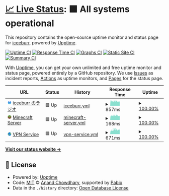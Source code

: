 # [📈 Live Status](https://status.iceeburr.dev): <!--live status--> **🟩 All systems operational**

This repository contains the open-source uptime monitor and status page for [iceeburr](https://iceeburr.dev), powered by [Upptime](https://github.com/upptime/upptime).

[![Uptime CI](https://github.com/iceeburr/uptime-monitor/workflows/Uptime%20CI/badge.svg)](https://github.com/iceeburr/uptime-monitor/actions?query=workflow%3A%22Uptime+CI%22)
[![Response Time CI](https://github.com/iceeburr/uptime-monitor/workflows/Response%20Time%20CI/badge.svg)](https://github.com/iceeburr/uptime-monitor/actions?query=workflow%3A%22Response+Time+CI%22)
[![Graphs CI](https://github.com/iceeburr/uptime-monitor/workflows/Graphs%20CI/badge.svg)](https://github.com/iceeburr/uptime-monitor/actions?query=workflow%3A%22Graphs+CI%22)
[![Static Site CI](https://github.com/iceeburr/uptime-monitor/workflows/Static%20Site%20CI/badge.svg)](https://github.com/iceeburr/uptime-monitor/actions?query=workflow%3A%22Static+Site+CI%22)
[![Summary CI](https://github.com/iceeburr/uptime-monitor/workflows/Summary%20CI/badge.svg)](https://github.com/iceeburr/uptime-monitor/actions?query=workflow%3A%22Summary+CI%22)

With [Upptime](https://upptime.js.org), you can get your own unlimited and free uptime monitor and status page, powered entirely by a GitHub repository. We use [Issues](https://github.com/iceeburr/uptime-monitor/issues) as incident reports, [Actions](https://github.com/iceeburr/uptime-monitor/actions) as uptime monitors, and [Pages](https://status.iceeburr.dev) for the status page.

<!--start: status pages-->
<!-- This summary is generated by Upptime (https://github.com/upptime/upptime) -->
<!-- Do not edit this manually, your changes will be overwritten -->
<!-- prettier-ignore -->
| URL | Status | History | Response Time | Uptime |
| --- | ------ | ------- | ------------- | ------ |
| <img alt="" src="https://raw.githubusercontent.com/iceeburr/uptime-monitor/refs/heads/master/assets/favicon.png" height="13"> [iceeburr のラジオ](https://iceeburr.dev/api/status) | 🟩 Up | [iceeburr.yml](https://github.com/iceeburr/uptime-monitor/commits/HEAD/history/iceeburr.yml) | <details><summary><img alt="Response time graph" src="./graphs/iceeburr/response-time-week.png" height="20"> 857ms</summary><br><a href="https://status.iceeburr.dev/history/iceeburr"><img alt="Response time 857" src="https://img.shields.io/endpoint?url=https%3A%2F%2Fraw.githubusercontent.com%2Ficeeburr%2Fuptime-monitor%2FHEAD%2Fapi%2Ficeeburr%2Fresponse-time.json"></a><br><a href="https://status.iceeburr.dev/history/iceeburr"><img alt="24-hour response time 857" src="https://img.shields.io/endpoint?url=https%3A%2F%2Fraw.githubusercontent.com%2Ficeeburr%2Fuptime-monitor%2FHEAD%2Fapi%2Ficeeburr%2Fresponse-time-day.json"></a><br><a href="https://status.iceeburr.dev/history/iceeburr"><img alt="7-day response time 857" src="https://img.shields.io/endpoint?url=https%3A%2F%2Fraw.githubusercontent.com%2Ficeeburr%2Fuptime-monitor%2FHEAD%2Fapi%2Ficeeburr%2Fresponse-time-week.json"></a><br><a href="https://status.iceeburr.dev/history/iceeburr"><img alt="30-day response time 857" src="https://img.shields.io/endpoint?url=https%3A%2F%2Fraw.githubusercontent.com%2Ficeeburr%2Fuptime-monitor%2FHEAD%2Fapi%2Ficeeburr%2Fresponse-time-month.json"></a><br><a href="https://status.iceeburr.dev/history/iceeburr"><img alt="1-year response time 857" src="https://img.shields.io/endpoint?url=https%3A%2F%2Fraw.githubusercontent.com%2Ficeeburr%2Fuptime-monitor%2FHEAD%2Fapi%2Ficeeburr%2Fresponse-time-year.json"></a></details> | <details><summary><a href="https://status.iceeburr.dev/history/iceeburr">100.00%</a></summary><a href="https://status.iceeburr.dev/history/iceeburr"><img alt="All-time uptime 100.00%" src="https://img.shields.io/endpoint?url=https%3A%2F%2Fraw.githubusercontent.com%2Ficeeburr%2Fuptime-monitor%2FHEAD%2Fapi%2Ficeeburr%2Fuptime.json"></a><br><a href="https://status.iceeburr.dev/history/iceeburr"><img alt="24-hour uptime 100.00%" src="https://img.shields.io/endpoint?url=https%3A%2F%2Fraw.githubusercontent.com%2Ficeeburr%2Fuptime-monitor%2FHEAD%2Fapi%2Ficeeburr%2Fuptime-day.json"></a><br><a href="https://status.iceeburr.dev/history/iceeburr"><img alt="7-day uptime 100.00%" src="https://img.shields.io/endpoint?url=https%3A%2F%2Fraw.githubusercontent.com%2Ficeeburr%2Fuptime-monitor%2FHEAD%2Fapi%2Ficeeburr%2Fuptime-week.json"></a><br><a href="https://status.iceeburr.dev/history/iceeburr"><img alt="30-day uptime 100.00%" src="https://img.shields.io/endpoint?url=https%3A%2F%2Fraw.githubusercontent.com%2Ficeeburr%2Fuptime-monitor%2FHEAD%2Fapi%2Ficeeburr%2Fuptime-month.json"></a><br><a href="https://status.iceeburr.dev/history/iceeburr"><img alt="1-year uptime 100.00%" src="https://img.shields.io/endpoint?url=https%3A%2F%2Fraw.githubusercontent.com%2Ficeeburr%2Fuptime-monitor%2FHEAD%2Fapi%2Ficeeburr%2Fuptime-year.json"></a></details>
| <img alt="" src="https://raw.githubusercontent.com/iceeburr/uptime-monitor/refs/heads/master/assets/minecraft_favicon.png" height="13"> [Minecraft Server](play.iceeburr.dev) | 🟩 Up | [minecraft-server.yml](https://github.com/iceeburr/uptime-monitor/commits/HEAD/history/minecraft-server.yml) | <details><summary><img alt="Response time graph" src="./graphs/minecraft-server/response-time-week.png" height="20"> 168ms</summary><br><a href="https://status.iceeburr.dev/history/minecraft-server"><img alt="Response time 168" src="https://img.shields.io/endpoint?url=https%3A%2F%2Fraw.githubusercontent.com%2Ficeeburr%2Fuptime-monitor%2FHEAD%2Fapi%2Fminecraft-server%2Fresponse-time.json"></a><br><a href="https://status.iceeburr.dev/history/minecraft-server"><img alt="24-hour response time 168" src="https://img.shields.io/endpoint?url=https%3A%2F%2Fraw.githubusercontent.com%2Ficeeburr%2Fuptime-monitor%2FHEAD%2Fapi%2Fminecraft-server%2Fresponse-time-day.json"></a><br><a href="https://status.iceeburr.dev/history/minecraft-server"><img alt="7-day response time 168" src="https://img.shields.io/endpoint?url=https%3A%2F%2Fraw.githubusercontent.com%2Ficeeburr%2Fuptime-monitor%2FHEAD%2Fapi%2Fminecraft-server%2Fresponse-time-week.json"></a><br><a href="https://status.iceeburr.dev/history/minecraft-server"><img alt="30-day response time 168" src="https://img.shields.io/endpoint?url=https%3A%2F%2Fraw.githubusercontent.com%2Ficeeburr%2Fuptime-monitor%2FHEAD%2Fapi%2Fminecraft-server%2Fresponse-time-month.json"></a><br><a href="https://status.iceeburr.dev/history/minecraft-server"><img alt="1-year response time 168" src="https://img.shields.io/endpoint?url=https%3A%2F%2Fraw.githubusercontent.com%2Ficeeburr%2Fuptime-monitor%2FHEAD%2Fapi%2Fminecraft-server%2Fresponse-time-year.json"></a></details> | <details><summary><a href="https://status.iceeburr.dev/history/minecraft-server">100.00%</a></summary><a href="https://status.iceeburr.dev/history/minecraft-server"><img alt="All-time uptime 100.00%" src="https://img.shields.io/endpoint?url=https%3A%2F%2Fraw.githubusercontent.com%2Ficeeburr%2Fuptime-monitor%2FHEAD%2Fapi%2Fminecraft-server%2Fuptime.json"></a><br><a href="https://status.iceeburr.dev/history/minecraft-server"><img alt="24-hour uptime 100.00%" src="https://img.shields.io/endpoint?url=https%3A%2F%2Fraw.githubusercontent.com%2Ficeeburr%2Fuptime-monitor%2FHEAD%2Fapi%2Fminecraft-server%2Fuptime-day.json"></a><br><a href="https://status.iceeburr.dev/history/minecraft-server"><img alt="7-day uptime 100.00%" src="https://img.shields.io/endpoint?url=https%3A%2F%2Fraw.githubusercontent.com%2Ficeeburr%2Fuptime-monitor%2FHEAD%2Fapi%2Fminecraft-server%2Fuptime-week.json"></a><br><a href="https://status.iceeburr.dev/history/minecraft-server"><img alt="30-day uptime 100.00%" src="https://img.shields.io/endpoint?url=https%3A%2F%2Fraw.githubusercontent.com%2Ficeeburr%2Fuptime-monitor%2FHEAD%2Fapi%2Fminecraft-server%2Fuptime-month.json"></a><br><a href="https://status.iceeburr.dev/history/minecraft-server"><img alt="1-year uptime 100.00%" src="https://img.shields.io/endpoint?url=https%3A%2F%2Fraw.githubusercontent.com%2Ficeeburr%2Fuptime-monitor%2FHEAD%2Fapi%2Fminecraft-server%2Fuptime-year.json"></a></details>
| <img alt="" src="https://raw.githubusercontent.com/iceeburr/uptime-monitor/refs/heads/master/assets/vpn_favicon.png" height="13"> [VPN Service](https://veil.iceeburr.dev/) | 🟩 Up | [vpn-service.yml](https://github.com/iceeburr/uptime-monitor/commits/HEAD/history/vpn-service.yml) | <details><summary><img alt="Response time graph" src="./graphs/vpn-service/response-time-week.png" height="20"> 671ms</summary><br><a href="https://status.iceeburr.dev/history/vpn-service"><img alt="Response time 671" src="https://img.shields.io/endpoint?url=https%3A%2F%2Fraw.githubusercontent.com%2Ficeeburr%2Fuptime-monitor%2FHEAD%2Fapi%2Fvpn-service%2Fresponse-time.json"></a><br><a href="https://status.iceeburr.dev/history/vpn-service"><img alt="24-hour response time 671" src="https://img.shields.io/endpoint?url=https%3A%2F%2Fraw.githubusercontent.com%2Ficeeburr%2Fuptime-monitor%2FHEAD%2Fapi%2Fvpn-service%2Fresponse-time-day.json"></a><br><a href="https://status.iceeburr.dev/history/vpn-service"><img alt="7-day response time 671" src="https://img.shields.io/endpoint?url=https%3A%2F%2Fraw.githubusercontent.com%2Ficeeburr%2Fuptime-monitor%2FHEAD%2Fapi%2Fvpn-service%2Fresponse-time-week.json"></a><br><a href="https://status.iceeburr.dev/history/vpn-service"><img alt="30-day response time 671" src="https://img.shields.io/endpoint?url=https%3A%2F%2Fraw.githubusercontent.com%2Ficeeburr%2Fuptime-monitor%2FHEAD%2Fapi%2Fvpn-service%2Fresponse-time-month.json"></a><br><a href="https://status.iceeburr.dev/history/vpn-service"><img alt="1-year response time 671" src="https://img.shields.io/endpoint?url=https%3A%2F%2Fraw.githubusercontent.com%2Ficeeburr%2Fuptime-monitor%2FHEAD%2Fapi%2Fvpn-service%2Fresponse-time-year.json"></a></details> | <details><summary><a href="https://status.iceeburr.dev/history/vpn-service">100.00%</a></summary><a href="https://status.iceeburr.dev/history/vpn-service"><img alt="All-time uptime 100.00%" src="https://img.shields.io/endpoint?url=https%3A%2F%2Fraw.githubusercontent.com%2Ficeeburr%2Fuptime-monitor%2FHEAD%2Fapi%2Fvpn-service%2Fuptime.json"></a><br><a href="https://status.iceeburr.dev/history/vpn-service"><img alt="24-hour uptime 100.00%" src="https://img.shields.io/endpoint?url=https%3A%2F%2Fraw.githubusercontent.com%2Ficeeburr%2Fuptime-monitor%2FHEAD%2Fapi%2Fvpn-service%2Fuptime-day.json"></a><br><a href="https://status.iceeburr.dev/history/vpn-service"><img alt="7-day uptime 100.00%" src="https://img.shields.io/endpoint?url=https%3A%2F%2Fraw.githubusercontent.com%2Ficeeburr%2Fuptime-monitor%2FHEAD%2Fapi%2Fvpn-service%2Fuptime-week.json"></a><br><a href="https://status.iceeburr.dev/history/vpn-service"><img alt="30-day uptime 100.00%" src="https://img.shields.io/endpoint?url=https%3A%2F%2Fraw.githubusercontent.com%2Ficeeburr%2Fuptime-monitor%2FHEAD%2Fapi%2Fvpn-service%2Fuptime-month.json"></a><br><a href="https://status.iceeburr.dev/history/vpn-service"><img alt="1-year uptime 100.00%" src="https://img.shields.io/endpoint?url=https%3A%2F%2Fraw.githubusercontent.com%2Ficeeburr%2Fuptime-monitor%2FHEAD%2Fapi%2Fvpn-service%2Fuptime-year.json"></a></details>

<!--end: status pages-->

[**Visit our status website →**](https://status.iceeburr.dev)

## 📄 License

- Powered by: [Upptime](https://github.com/upptime/upptime)
- Code: [MIT](./LICENSE) © [Anand Chowdhary](https://anandchowdhary.com), supported by [Pabio](https://pabio.com)
- Data in the `./history` directory: [Open Database License](https://opendatacommons.org/licenses/odbl/1-0/)
